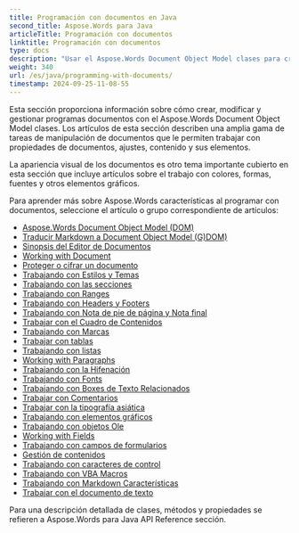 ```yaml
---
title: Programación con documentos en Java
second_title: Aspose.Words para Java
articleTitle: Programación con documentos
linktitle: Programación con documentos
type: docs
description: "Usar el Aspose.Words Document Object Model clases para crear, modificar y gestionar programas con documentos Java. Trabajar con propiedades de documentos, configuraciones y contenido, así como con la apariencia de documento a través de la gestión de colores, formas, fuentes y otros gráficos."
weight: 340
url: /es/java/programming-with-documents/
timestamp: 2024-09-25-11-08-55
---
```


Esta sección proporciona información sobre cómo crear, modificar y gestionar programas documentos con el Aspose.Words Document Object Model clases. Los artículos de esta sección describen una amplia gama de tareas de manipulación de documentos que le permiten trabajar con propiedades de documentos, ajustes, contenido y sus elementos.

La apariencia visual de los documentos es otro tema importante cubierto en esta sección que incluye artículos sobre el trabajo con colores, formas, fuentes y otros elementos gráficos.

Para aprender más sobre Aspose.Words características al programar con documentos, seleccione el artículo o grupo correspondiente de artículos:

- [Aspose.Words Document Object Model (DOM)](/words/es/java/aspose-words-document-object-model/)
- [Traducir Markdown a Document Object Model (G)DOM)](/words/es/java/translate-markdown-to-document-object-model/)
- [Sinopsis del Editor de Documentos](/words/es/java/document-builder-overview/)
- [Working with Document](/words/es/java/working-with-document/)
- [Proteger o cifrar un documento](/words/es/java/protect-or-encrypt-a-document/)
- [Trabajando con Estilos y Temas](/words/java/working-with-styles/)
- [Trabajando con las secciones](/words/es/java/working-with-sections/)
- [Trabajando con Ranges](/words/es/java/working-with-ranges/)
- [Trabajando con Headers y Footers](/words/es/java/working-with-headers-and-footers/)
- [Trabajando con Nota de pie de página y Nota final](/words/es/java/working-with-footnote-and-endnote/)
- [Trabajar con el Cuadro de Contenidos](/words/es/java/working-with-table-of-contents/)
- [Trabajando con Marcas](/words/es/java/working-with-bookmarks/)
- [Trabajar con tablas](/words/es/java/working-with-tables/)
- [Trabajando con listas](/words/es/java/working-with-lists/)
- [Working with Paragraphs](/words/es/java/working-with-paragraphs/)
- [Trabajando con la Hifenación](/words/es/java/working-with-hyphenation/)
- [Trabajando con Fonts](/words/es/java/working-with-fonts/)
- [Trabajando con Boxes de Texto Relacionados](/words/es/java/working-with-linked-textboxes/)
- [Trabajar con Comentarios](/words/es/java/working-with-comments/)
- [Trabajar con la tipografía asiática](/words/es/java/working-with-asian-typography/)
- [Trabajando con elementos gráficos](/words/java/working-with-graphic-elements/)
- [Trabajando con objetos Ole](/words/es/java/working-with-ole-objects/)
- [Working with Fields](/words/es/java/working-with-fields/)
- [Trabajando con campos de formularios](/words/es/java/working-with-form-fields/)
- [Gestión de contenidos](/words/java/contents-management/)
- [Trabajando con caracteres de control](/words/es/java/working-with-control-characters/)
- [Trabajando con VBA Macros](/words/es/java/working-with-vba-macros/)
- [Trabajando con Markdown Características](/words/es/java/working-with-markdown-features/)
- [Trabajar con el documento de texto](/words/es/java/working-with-text-document/)

Para una descripción detallada de clases, métodos y propiedades se refieren a Aspose.Words para Java API Reference sección.
